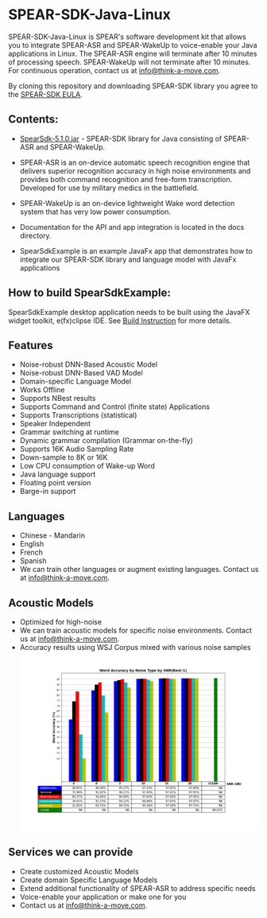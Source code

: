 # SPEAR-SDK-Java-Linux

SPEAR-SDK-Java-Linux is SPEAR's software development kit that allows you to integrate SPEAR-ASR and SPEAR-WakeUp to voice-enable your Java applications in Linux. The SPEAR-ASR engine will terminate after 10 minutes of processing speech. SPEAR-WakeUp will not terminate after 10 minutes. For continuous operation, contact us at info@think-a-move.com. 

By cloning this repository and downloading SPEAR-SDK library you agree to the [SPEAR-SDK EULA](./LICENSE).

## Contents:

- [SpearSdk-5.1.0.jar](./SpearSdkExample/lib/SpearSdk-5.1.0.jar) - SPEAR-SDK library for Java consisting of SPEAR-ASR and SPEAR-WakeUp.

- SPEAR-ASR is an on-device automatic speech recognition engine that delivers superior recognition accuracy in high noise environments and provides both command recognition and free-form transcription. Developed for use by military medics in the battlefield.

- SPEAR-WakeUp is an on-device lightweight Wake word detection system that has very low power consumption.

- Documentation for the API and app integration is located in the docs directory.   

- SpearSdkExample is an example JavaFx app that demonstrates how to integrate our SPEAR-SDK library and language model with JavaFx applications

## How to build SpearSdkExample:

SpearSdkExample desktop application needs to be built using the JavaFX widget toolkit, e(fx)clipse IDE. See [Build Instruction](./SpearSdkExample/README.md) for more details.

## Features
- Noise-robust DNN-Based Acoustic Model
- Noise-robust DNN-Based VAD Model
- Domain-specific Language Model
- Works Offline
- Supports NBest results
- Supports Command and Control (finite state) Applications
- Supports Transcriptions (statistical)
- Speaker Independent
- Grammar switching at runtime
- Dynamic grammar compilation (Grammar on-the-fly)
- Supports 16K Audio Sampling Rate
- Down-sample to 8K or 16K
- Low CPU consumption of Wake-up Word 
- Java language support
- Floating point version
- Barge-in support

## Languages
- Chinese - Mandarin
- English
- French
- Spanish
- We can train other languages or augment existing languages. Contact us at info@think-a-move.com.

## Acoustic Models
- Optimized for high-noise
- We can train acoustic models for specific noise environments. Contact us at info@think-a-move.com.
- Accuracy results using WSJ Corpus mixed with various noise samples
![WSJ Accuracy Results](./WSJ_Accuracy_Results.png)

## Services we can provide
- Create customized Acoustic Models
- Create domain Specific Language Models
- Extend additional functionality of SPEAR-ASR to address specific needs
- Voice-enable your application or make one for you
- Contact us at info@think-a-move.com.